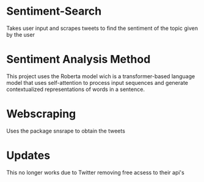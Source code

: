 # Sentiment-Search
Takes user input and scrapes tweets to find the sentiment of the topic given by the user

# Sentiment Analysis Method 
This project uses the Roberta model wich is a transformer-based language model that uses self-attention to process input sequences and generate contextualized 
representations of words in a sentence. 

# Webscraping
Uses the package snsrape to obtain the tweets

# Updates 
This no longer works due to Twitter removing free acsess to their api's 
